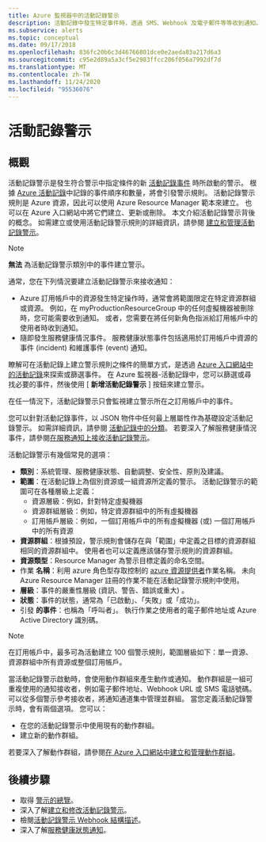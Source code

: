 ```yaml
---
title: Azure 監視器中的活動記錄警示
description: 活動記錄中發生特定事件時，透過 SMS、Webhook 及電子郵件等等收到通知。
ms.subservice: alerts
ms.topic: conceptual
ms.date: 09/17/2018
ms.openlocfilehash: 836fc20b6c3d46766801dce0e2aeda83a217d6a3
ms.sourcegitcommit: c95e2d89a5a3cf5e2983ffcc206f056a7992df7d
ms.translationtype: MT
ms.contentlocale: zh-TW
ms.lasthandoff: 11/24/2020
ms.locfileid: "95536076"
---
```

# <a name="alerts-on-activity-log"></a>活動記錄警示

## <a name="overview"></a>概觀

活動記錄警示是發生符合警示中指定條件的新 [活動記錄事件](activity-log-schema.md) 時所啟動的警示。 根據 [Azure 活動記錄](platform-logs-overview.md)中記錄的事件順序和數量，將會引發警示規則。 活動記錄警示規則是 Azure 資源，因此可以使用 Azure Resource Manager 範本來建立。 也可以在 Azure 入口網站中將它們建立、更新或刪除。 本文介紹活動記錄警示背後的概念。 如需建立或使用活動記錄警示規則的詳細資訊，請參閱 [建立和管理活動記錄警示](alerts-activity-log.md)。

> [!NOTE]
> **無法** 為活動記錄警示類別中的事件建立警示。

通常，您在下列情況要建立活動記錄警示來接收通知：

* Azure 訂用帳戶中的資源發生特定操作時，通常會將範圍限定在特定資源群組或資源。 例如，在 myProductionResourceGroup 中的任何虛擬機器被刪除時，您可能需要收到通知。 或者，您需要在將任何新角色指派給訂用帳戶中的使用者時收到通知。
* 隨即發生服務健康情況事件。 服務健康狀態事件包括適用於訂用帳戶中資源的事件 (incident) 和維護事件 (event) 通知。

瞭解可在活動記錄上建立警示規則之條件的簡單方式，是透過 [Azure 入口網站中的活動記錄](./activity-log.md#view-the-activity-log)來探索或篩選事件。 在 Azure 監視器-活動記錄中，您可以篩選或尋找必要的事件，然後使用 [ **新增活動記錄警示** ] 按鈕來建立警示。

在任一情況下，活動記錄警示只會監視建立警示所在之訂用帳戶中的事件。

您可以針對活動記錄事件，以 JSON 物件中任何最上層屬性作為基礎設定活動記錄警示。 如需詳細資訊，請參閱 [活動記錄中的分類](./activity-log.md#view-the-activity-log)。 若要深入了解服務健康情況事件，請參閱[在服務通知上接收活動記錄警示](../../service-health/alerts-activity-log-service-notifications-portal.md)。 

活動記錄警示有幾個常見的選項：

- **類別**：系統管理、服務健康狀態、自動調整、安全性、原則及建議。 
- **範圍**：在活動記錄上為個別資源或一組資源所定義的警示。 活動記錄警示的範圍可在各種層級上定義：
    - 資源層級：例如，針對特定虛擬機器
    - 資源群組層級：例如，特定資源群組中的所有虛擬機器
    - 訂用帳戶層級：例如，一個訂用帳戶中的所有虛擬機器 (或) 一個訂用帳戶中的所有資源
- **資源群組**：根據預設，警示規則會儲存在與「範圍」中定義之目標的資源群組相同的資源群組中。 使用者也可以定義應該儲存警示規則的資源群組。
- **資源類型**：Resource Manager 為警示目標定義的命名空間。
- 作業 **名稱**：利用 azure 角色型存取控制的 [azure 資源提供者](../../role-based-access-control/resource-provider-operations.md)作業名稱。 未向 Azure Resource Manager 註冊的作業不能在活動記錄警示規則中使用。
- **層級**：事件的嚴重性層級 (資訊、警告、錯誤或重大) 。
- **狀態**：事件的狀態，通常為「已啟動」、「失敗」或「成功」。
- 引發 **的事件**：也稱為「呼叫者」。 執行作業之使用者的電子郵件地址或 Azure Active Directory 識別碼。

> [!NOTE]
> 在訂用帳戶中，最多可為活動建立 100 個警示規則，範圍層級如下：單一資源、資源群組中所有資源或整個訂用帳戶。

當活動記錄警示啟動時，會使用動作群組來產生動作或通知。 動作群組是一組可重複使用的通知接收者，例如電子郵件地址、Webhook URL 或 SMS 電話號碼。 可以從多個警示參考接收者，將通知通道集中管理並群組。 當您定義活動記錄警示時，會有兩個選項。 您可以：

* 在您的活動記錄警示中使用現有的動作群組。
* 建立新的動作群組。

若要深入了解動作群組，請參閱[在 Azure 入口網站中建立和管理動作群組](action-groups.md)。


## <a name="next-steps"></a>後續步驟

- 取得 [警示的總覽](alerts-overview.md)。
- 深入了解[建立和修改活動記錄警示](alerts-activity-log.md)。
- 檢閱[活動記錄警示 Webhook 結構描述](activity-log-alerts-webhook.md)。
- 深入了解[服務健康狀態通知](../../service-health/service-notifications.md)。
